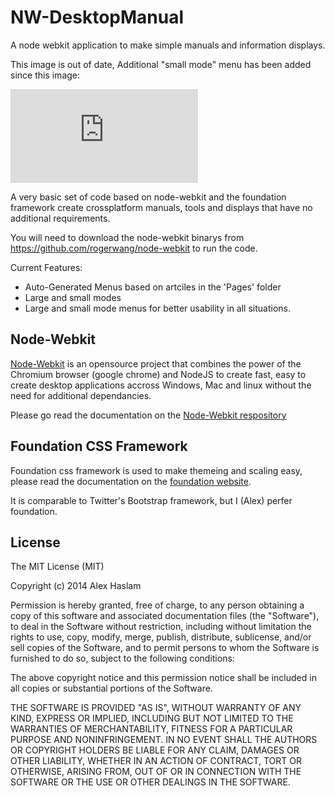 NW-DesktopManual
================

A node webkit application to make simple manuals and information displays.

This image is out of date, Additional "small mode" menu has been added since this image:

![Image of the default theme of DesktopManual](https://alexhaslam.me/owncloud/public.php?service=files&t=5c0626bc01554dafffca6940d8c79252&download)

A very basic set of code based on node-webkit and the foundation framework create crossplatform manuals, tools and displays that have no additional requirements.

You will need to download the node-webkit binarys from https://github.com/rogerwang/node-webkit to run the code.

Current Features:

- Auto-Generated Menus based on artciles in the 'Pages' folder
- Large and small modes
- Large and small mode menus for better usability in all situations.

Node-Webkit
---
[Node-Webkit](https://github.com/rogerwang/node-webkit) is an opensource project that combines the power of the Chromium browser (google chrome) and NodeJS to create fast, easy to create desktop applications accross Windows, Mac and linux without the need for additional dependancies.

Please go read the documentation on the [Node-Webkit respository](https://github.com/rogerwang/node-webkit)

Foundation CSS Framework
---
Foundation css framework is used to make themeing and scaling easy, please read the documentation on the [foundation website](http://foundation.zurb.com/).

It is comparable to Twitter's Bootstrap framework, but I (Alex) perfer foundation.

License
---

The MIT License (MIT)

Copyright (c) 2014 Alex Haslam

Permission is hereby granted, free of charge, to any person obtaining a copy
of this software and associated documentation files (the "Software"), to deal
in the Software without restriction, including without limitation the rights
to use, copy, modify, merge, publish, distribute, sublicense, and/or sell
copies of the Software, and to permit persons to whom the Software is
furnished to do so, subject to the following conditions:

The above copyright notice and this permission notice shall be included in all
copies or substantial portions of the Software.

THE SOFTWARE IS PROVIDED "AS IS", WITHOUT WARRANTY OF ANY KIND, EXPRESS OR
IMPLIED, INCLUDING BUT NOT LIMITED TO THE WARRANTIES OF MERCHANTABILITY,
FITNESS FOR A PARTICULAR PURPOSE AND NONINFRINGEMENT. IN NO EVENT SHALL THE
AUTHORS OR COPYRIGHT HOLDERS BE LIABLE FOR ANY CLAIM, DAMAGES OR OTHER
LIABILITY, WHETHER IN AN ACTION OF CONTRACT, TORT OR OTHERWISE, ARISING FROM,
OUT OF OR IN CONNECTION WITH THE SOFTWARE OR THE USE OR OTHER DEALINGS IN THE
SOFTWARE.
